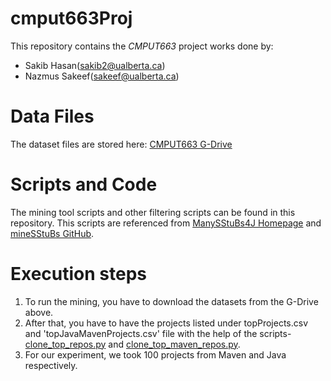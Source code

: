# cmput663Proj

This repository contains the _CMPUT663_ project works done by:
- Sakib Hasan(sakib2@ualberta.ca)
- Nazmus Sakeef(sakeef@ualberta.ca)

# Data Files
The dataset files are stored here: [CMPUT663 G-Drive](https://drive.google.com/drive/folders/1g67LT82hwNFgQpElUPDzWO3tFeuA5E0N?usp=sharing)

# Scripts and Code

The mining tool scripts and other filtering scripts can be found in this repository. This scripts are referenced from [ManySStuBs4J Homepage](https://zenodo.org/record/3653444#.YX18DJvF3Jx) and [mineSStuBs GitHub](https://github.com/mast-group/mineSStuBs).

# Execution steps

1. To run the mining, you have to download the datasets from the G-Drive above.
2. After that, you have to have the projects listed under topProjects.csv and 'topJavaMavenProjects.csv' file with the help of the scripts- [clone_top_repos.py](GHScripts/clone_top_repos.py) and [clone_top_maven_repos.py](GHScripts/clone_top_maven_repos.py).
3. For our experiment, we took 100 projects from Maven and Java respectively.
